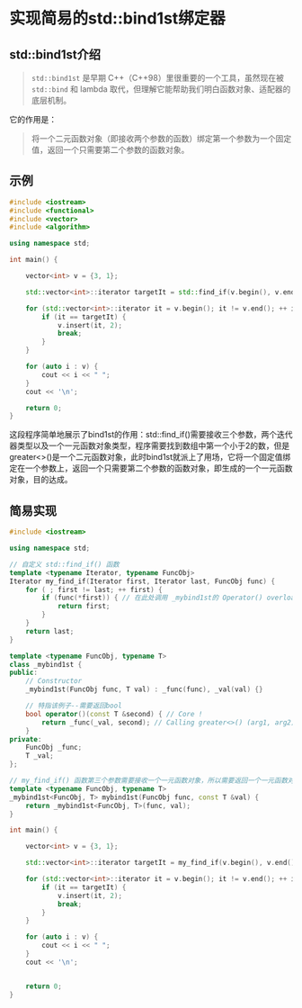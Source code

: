 # 实现简易的std::bind1st绑定器

## std::bind1st介绍

> `std::bind1st` 是早期 C++（C++98）里很重要的一个工具，虽然现在被 `std::bind` 和 lambda 取代，但理解它能帮助我们明白函数对象、适配器的底层机制。

它的作用是：

> 将一个二元函数对象（即接收两个参数的函数）绑定第一个参数为一个固定值，返回一个只需要第二个参数的函数对象。

## 示例

```c++
#include <iostream>
#include <functional>
#include <vector>
#include <algorithm>

using namespace std;

int main() {

    vector<int> v = {3, 1};

    std::vector<int>::iterator targetIt = std::find_if(v.begin(), v.end(), std::bind1st(greater<int>(), 2));

    for (std::vector<int>::iterator it = v.begin(); it != v.end(); ++ it) {
        if (it == targetIt) {
            v.insert(it, 2);
            break;
        }
    }

    for (auto i : v) {
        cout << i << " ";
    }
    cout << '\n';

    return 0;
}
```

这段程序简单地展示了bind1st的作用：std::find_if()需要接收三个参数，两个迭代器类型以及一个一元函数对象类型，程序需要找到数组中第一个小于2的数，但是greater<>()是一个二元函数对象，此时bind1st就派上了用场，它将一个固定值绑定在一个参数上，返回一个只需要第二个参数的函数对象，即生成的一个一元函数对象，目的达成。

## 简易实现

```c++
#include <iostream>

using namespace std;

// 自定义 std::find_if() 函数
template <typename Iterator, typename FuncObj>
Iterator my_find_if(Iterator first, Iterator last, FuncObj func) {
    for ( ; first != last; ++ first) {
        if (func(*first)) { // 在此处调用 _mybind1st的 Operator() overload
            return first;
        }
    }
    return last;
}

template <typename FuncObj, typename T>
class _mybind1st {
public:
    // Constructor
    _mybind1st(FuncObj func, T val) : _func(func), _val(val) {}

    // 特指该例子--需要返回bool
    bool operator()(const T &second) { // Core !
        return _func(_val, second); // Calling greater<>() (arg1, arg2);
    }
private:
    FuncObj _func;
    T _val;
};

// my_find_if() 函数第三个参数需要接收一个一元函数对象，所以需要返回一个一元函数对象
template <typename FuncObj, typename T>
_mybind1st<FuncObj, T> mybind1st(FuncObj func, const T &val) {
    return _mybind1st<FuncObj, T>(func, val);
}

int main() {

    vector<int> v = {3, 1};

    std::vector<int>::iterator targetIt = my_find_if(v.begin(), v.end(), mybind1st(greater<int>(), 2));

    for (std::vector<int>::iterator it = v.begin(); it != v.end(); ++ it) {
        if (it == targetIt) {
            v.insert(it, 2);
            break;
        }
    }

    for (auto i : v) {
        cout << i << " ";
    }
    cout << '\n';


    return 0;
}
```

